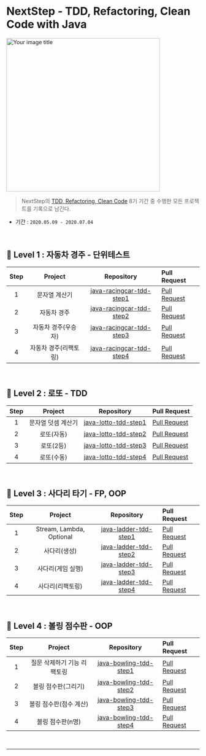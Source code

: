 # NextStep - TDD, Refactoring, Clean Code with Java

<img src="https://user-images.githubusercontent.com/56240505/81491942-8164b300-92ce-11ea-97ed-7ae5864d781e.png" alt="Your image title" width="400"/><br>

> NextStep의 [TDD, Refactoring, Clean Code](https://edu.nextstep.camp/c/8fWRxNWU/) 8기 기간 중 수행한 모든 프로젝트를 기록으로 남긴다.

* 기간 : ``2020.05.09 - 2020.07.04``

<br>

## 🥚 Level 1 : 자동차 경주 - 단위테스트

| Step | Project | Repository | Pull Request |
|:---:|:---:|:---:|:---|
| 1 |  문자열 계산기 | [java-racingcar-tdd-step1](https://github.com/xlffm3/java-racingcar-tdd/tree/step2) | [Pull Request](https://github.com/next-step/java-racingcar/pull/725) |
| 2 | 자동차 경주 | [java-racingcar-tdd-step2](https://github.com/xlffm3/java-racingcar-tdd/tree/step3) | [Pull Request](https://github.com/next-step/java-racingcar/pull/777) |
| 3 | 자동차 경주(우승자) | [java-racingcar-tdd-step3](https://github.com/xlffm3/java-racingcar-tdd/tree/step4) | [Pull Request](https://github.com/next-step/java-racingcar/pull/865) |
| 4 | 자동차 경주(리팩토링) | [java-racingcar-tdd-step4](https://github.com/xlffm3/java-racingcar-tdd/tree/step5) | [Pull Request](https://github.com/next-step/java-racingcar/pull/913) |

<br>

## 🐣 Level 2 : 로또 - TDD

| Step | Project | Repository | Pull Request |
|:---:|:---:|:---:|:---|
| 1 |  문자열 덧셈 계산기 | [java-lotto-tdd-step1](https://github.com/xlffm3/java-lotto-tdd/tree/step1) | [Pull Request](https://github.com/next-step/java-lotto/pull/520) |
| 2 | 로또(자동) | [java-lotto-tdd-step2](https://github.com/xlffm3/java-lotto-tdd/tree/step2) | [Pull Request](https://github.com/next-step/java-lotto/pull/546) |
| 3 | 로또(2등) | [java-lotto-tdd-step3](https://github.com/xlffm3/java-lotto-tdd/tree/step3) | [Pull Request](https://github.com/next-step/java-lotto/pull/583) |
| 4 | 로또(수동) | [java-lotto-tdd-step4](https://github.com/xlffm3/java-lotto-tdd/tree/step4) | [Pull Request](https://github.com/next-step/java-lotto/pull/615) |

<br>

## 🐥 Level 3 : 사다리 타기 - FP, OOP

| Step | Project | Repository | Pull Request |
|:---:|:---:|:---:|:---|
| 1 |  Stream, Lambda, Optional | [java-ladder-tdd-step1](https://github.com/xlffm3/java-ladder-tdd/tree/step1) | [Pull Request](https://github.com/next-step/java-ladder/pull/401) |
| 2 | 사다리(생성) | [java-ladder-tdd-step2](https://github.com/xlffm3/java-ladder-tdd/tree/step2) | [Pull Request](https://github.com/next-step/java-ladder/pull/413) |
| 3 | 사다리(게임 실행) | [java-ladder-tdd-step3](https://github.com/xlffm3/java-ladder-tdd/tree/step3) | [Pull Request](https://github.com/next-step/java-ladder/pull/446) |
| 4 | 사다리(리팩토링) | [java-ladder-tdd-step4](https://github.com/xlffm3/java-ladder-tdd/tree/step4) | [Pull Request](https://github.com/next-step/java-ladder/pull/481) |

<br>

## 🐓 Level 4 : 볼링 점수판 - OOP


| Step | Project | Repository | Pull Request |
|:---:|:---:|:---:|:---|
| 1 |  질문 삭제하기 기능 리팩토링 | [java-bowling-tdd-step1](https://github.com/xlffm3/java-bowling-tdd/tree/step1) | [Pull Request](https://github.com/next-step/java-bowling/pull/162) |
| 2 | 볼링 점수판(그리기) | [java-bowling-tdd-step2](https://github.com/xlffm3/java-bowling-tdd/tree/step2) | [Pull Request](https://github.com/next-step/java-bowling/pull/167) |
| 3 | 볼링 점수판(점수 계산) | [java-bowling-tdd-step3](https://github.com/xlffm3/java-bowling-tdd/tree/step3) | [Pull Request](https://github.com/next-step/java-bowling/pull/199) |
| 4 | 볼링 점수판(n명) | [java-bowling-tdd-step4](https://github.com/xlffm3/java-bowling-tdd/tree/step4) | [Pull Request](https://github.com/next-step/java-bowling/pull/214) |

<br>

---
